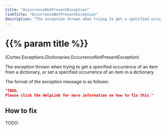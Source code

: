 ```yaml
---
title: "OccurrenceNotPresentException"
linkTitle: "OccurrenceNotPresentException"
description: "The exception thrown when trying to get a specified occurrence of an item from a dictionary, or set a specified occurrence of an item in a dictionary."
---
```


# {{% param title %}}

<p class="namespace">(Cortex.Exceptions.Dictionaries.OccurrenceNotPresentException)</p>

The exception thrown when trying to get a specified occurrence of an item from a dictionary, or set a specified occurrence of an item in a dictionary.

The format of the exception message is as follows:

```json
"TODO.
Please click the HelpLink for more information on how to fix this."
```

## How to fix

TODO:
